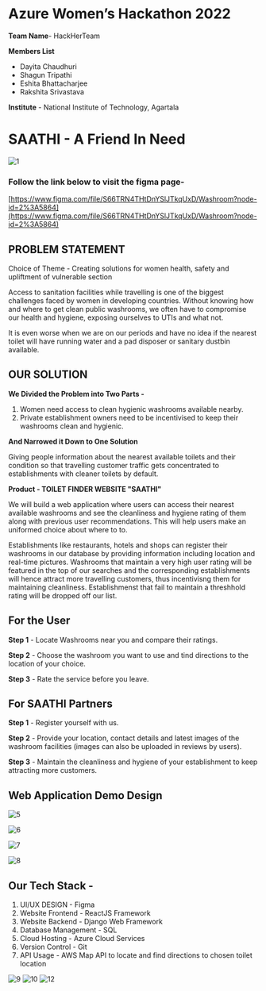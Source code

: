 # Azure Women’s Hackathon 2022

**Team Name**- HackHerTeam

**Members List**
- Dayita Chaudhuri
- Shagun Tripathi
- Eshita Bhattacharjee
- Rakshita Srivastava

**Institute** - National Institute of Technology, Agartala

# SAATHI - A Friend In Need

![1](https://user-images.githubusercontent.com/77076578/174490732-890ed491-7484-48cd-a858-4bec6351d1f2.jpg)

### Follow the link  below to visit the figma page-

[https://www.figma.com/file/S66TRN4THtDnYSlJTkqUxD/Washroom?node-id=2%3A5864](https://www.figma.com/file/S66TRN4THtDnYSlJTkqUxD/Washroom?node-id=2%3A5864)

## PROBLEM STATEMENT

Choice of Theme - Creating solutions for women health, safety and upliftment of vulnerable section

Access to sanitation facilities while travelling is one of the biggest challenges faced by women in developing countries. Without knowing how and where to get clean public washrooms, we often have to compromise our health and hygiene, exposing ourselves to UTIs and what not. 

It is even worse when we are on our periods and have no idea if the nearest toilet will have running water and a pad disposer or sanitary dustbin available. 

## OUR SOLUTION 

**We Divided the Problem into Two Parts -**

1. Women need access to clean hygienic washrooms available nearby.
2. Private establishment owners need to be incentivised to keep their washrooms clean and hygienic.

**And Narrowed it Down to One Solution**

Giving people information about the nearest available toilets and their condition so that travelling customer traffic gets concentrated to establishments with cleaner toilets by default.

**Product  - TOILET FINDER WEBSITE "SAATHI"**

We will build a web application where users can access their nearest available washrooms and see the cleanliness and hygiene rating of them along with previous user recommendations. This will help users make an uniformed choice about where to to.

Establishments like restaurants, hotels and shops can register their washrooms in our database by providing information including location and real-time pictures. Washrooms that maintain a very high user rating will be featured in the top of our searches and the corresponding establishments will hence attract more travelling customers, thus incentivisng them for maintaining cleanliness. Establishmenst that fail to maintain a threshhold rating will be dropped off our list.

## For the User

**Step 1** - Locate Washrooms near you and compare their ratings.

**Step 2** - Choose the washroom you want to use and tind directions to the location of your choice.

**Step 3** - Rate the service before you leave.


## For SAATHI Partners

**Step 1** - Register yourself with us.

**Step 2** - Provide your location, contact details and latest images of the washroom facilities (images can also be uploaded in reviews by users).

**Step 3** - Maintain the cleanliness and hygiene of your establishment to keep attracting more customers.

## Web Application Demo Design

![5](https://user-images.githubusercontent.com/77076578/174623650-cfea8299-6efe-4857-889a-7bcb7fe68b0c.png)

![6](https://user-images.githubusercontent.com/77076578/174579735-ca9b8c0a-cdf8-4c88-8767-8b2758aaeb05.jpg)

![7](https://user-images.githubusercontent.com/77076578/174579698-32c3844f-35a5-4b22-945d-d6ce9554bc4e.jpg)

![8](https://user-images.githubusercontent.com/77076578/174623724-1008f302-6a4d-41d1-82eb-15a73a51ca0b.png)


## Our Tech Stack - 

1. UI/UX DESIGN - Figma
2. Website Frontend - ReactJS Framework
3. Website Backend - Django Web Framework
4. Database Management - SQL
5. Cloud Hosting - Azure Cloud Services
6. Version Control - Git
7. API Usage -  AWS Map API to locate and find directions to chosen toilet location

![9](https://user-images.githubusercontent.com/77076578/174490890-430f3171-f2f7-4dab-b197-d3f8321b11d0.jpg)
![10](https://user-images.githubusercontent.com/77076578/174490901-f4d3fa9a-3155-4be6-815e-ba3981a06abc.jpg)
![12](https://user-images.githubusercontent.com/77076578/174579888-44900628-4b80-4303-b48a-7149e34cb2d0.jpg)



